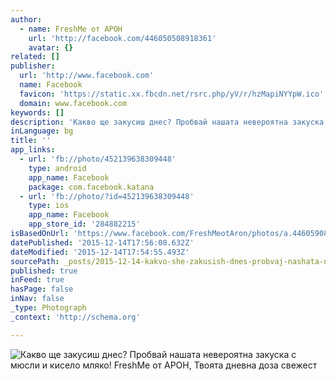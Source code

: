 ```yaml
---
author:
  - name: FreshMe от АРОН
    url: 'http://facebook.com/446050508918361'
    avatar: {}
related: []
publisher:
  url: 'http://www.facebook.com'
  name: Facebook
  favicon: 'https://static.xx.fbcdn.net/rsrc.php/yV/r/hzMapiNYYpW.ico'
  domain: www.facebook.com
keywords: []
description: 'Какво ще закусиш днес? Пробвай нашата невероятна закуска с мюсли и кисело мляко! FreshMe от АРОН, Твоята дневна доза свежест'
inLanguage: bg
title: ''
app_links:
  - url: 'fb://photo/452139638309448'
    type: android
    app_name: Facebook
    package: com.facebook.katana
  - url: 'fb://photo/?id=452139638309448'
    type: ios
    app_name: Facebook
    app_store_id: '284882215'
isBasedOnUrl: 'https://www.facebook.com/FreshMeotAron/photos/a.446059082250837.1073741827.446050508918361/452139638309448/?type=3'
datePublished: '2015-12-14T17:56:08.632Z'
dateModified: '2015-12-14T17:54:55.493Z'
sourcePath: _posts/2015-12-14-kakvo-she-zakusish-dnes-probvaj-nashata-neveroyatna-zakuska-s-m.md
published: true
inFeed: true
hasPage: false
inNav: false
_type: Photograph
_context: 'http://schema.org'

---
```

![Какво ще закусиш днес&quest; Пробвай нашата невероятна закуска с мюсли и кисело мляко&excl; FreshMe от АРОН&comma; Твоята дневна доза свежест](https://scontent.xx.fbcdn.net/hphotos-xfa1/t31.0-8/s720x720/12339676_452139638309448_3328981676928164152_o.jpg)